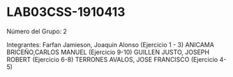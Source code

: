 # LAB03CSS-1910413

Número del Grupo: 2

Integrantes:
Farfan Jamieson, Joaquin Alonso (Ejercicio 1 - 3)
ANICAMA BRICEÑO,CARLOS MANUEL (Ejercicio 9-10)
GUILLEN JUSTO, JOSEPH ROBERT (Ejercicio 6-8)
TERRONES AVALOS, JOSE FRANCISCO (Ejercicio 4-5)
